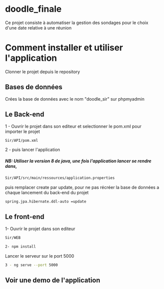 # doodle_finale
Ce projet consiste à automatiser la gestion des sondages pour le choix d'une date relative à une réunion
# Comment installer et utiliser l'application
  Clonner le projet depuis le repository
## Bases de données
  Crées la base de données avec le nom "doodle_sir" sur phpmyadmin

## Le Back-end
 
 1 - Ouvrir le projet dans son editeur et selectionner le pom.xml pour importer le projet
 ```bash
 Sir/API/pom.xml
 ```
 2 - puis lancer l'application
 
 ##### NB: Utiliser la version 8 de java, une fois l'application lancer se rendre dans, 
  ```bash
 Sir/API/src/main/ressources/application.properties
  ```
  puis remplacer create par update, pour ne pas récréer la base de données a chaque lancement du back-end du projet
  ```bash
  spring.jpa.hibernate.ddl-auto =update
  ```
 
## Le front-end

  1- Ouvrir le projet dans son editeur
   ```bash
  Sir/WEB
   ```
  ```bash
  2- npm install
  ```
  Lancer le serveur sur le port 5000
  ```bash
  3 - ng serve --port 5000
   ```

## Voir une demo de l'application
